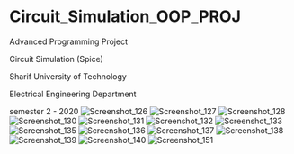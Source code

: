 # Circuit_Simulation_OOP_PROJ
Advanced Programming Project

Circuit Simulation (Spice)

Sharif University of Technology

Electrical Engineering Department

semester 2 - 2020
![Screenshot_126](https://user-images.githubusercontent.com/64698354/148679752-fae0ff03-521a-424d-ac1b-a164ca95f9a3.png)
![Screenshot_127](https://user-images.githubusercontent.com/64698354/148679757-b5777948-f3db-4505-a6b3-bf5940f5762c.png)
![Screenshot_128](https://user-images.githubusercontent.com/64698354/148679759-d6d0c45b-a4c0-4bcd-8a81-ed37a458abcd.png)
![Screenshot_130](https://user-images.githubusercontent.com/64698354/148679788-13edbda9-e1be-4313-a461-f33318e392e3.png)
![Screenshot_131](https://user-images.githubusercontent.com/64698354/148679790-ee4d5397-971a-49ac-8761-6592ef67f9a5.png)
![Screenshot_132](https://user-images.githubusercontent.com/64698354/148679791-e4fe0dd8-ee03-4b64-8ddf-3a4b1462216d.png)
![Screenshot_133](https://user-images.githubusercontent.com/64698354/148679801-16f4a535-1b0d-4b4e-910e-631e292bf68f.png)
![Screenshot_135](https://user-images.githubusercontent.com/64698354/148679808-6855ce40-27c8-4290-91c4-be35a93af234.png)
![Screenshot_136](https://user-images.githubusercontent.com/64698354/148679811-93ed0b10-85b9-4cc6-a25d-55a2d290b2ce.png)
![Screenshot_137](https://user-images.githubusercontent.com/64698354/148679814-32614182-2509-4f35-a291-a594addce180.png)
![Screenshot_138](https://user-images.githubusercontent.com/64698354/148679817-8833caaa-2a9d-4a1e-b6c4-0a9a9f2d1334.png)
![Screenshot_139](https://user-images.githubusercontent.com/64698354/148679818-d7f3ae4a-844b-40c0-b005-350d12d1fd67.png)
![Screenshot_140](https://user-images.githubusercontent.com/64698354/148679831-817af5d7-308b-43cf-826e-ca7554ac9bc4.png)
![Screenshot_151](https://user-images.githubusercontent.com/64698354/148679843-e57475c8-eea5-4438-ad2d-dcbc79468c2a.png)

